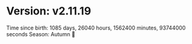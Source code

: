 # Version: v2.11.19
Time since birth: 1085 days, 26040 hours, 1562400 minutes, 93744000 seconds
Season: Autumn 🍁
